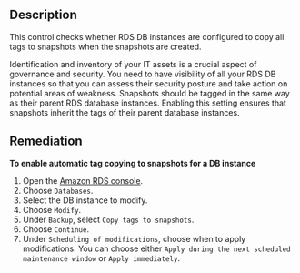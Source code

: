 ## Description

This control checks whether RDS DB instances are configured to copy all tags to snapshots when the snapshots are created.

Identification and inventory of your IT assets is a crucial aspect of governance and security. You need to have visibility of all your RDS DB instances so that you can assess their security posture and take action on potential areas of weakness. Snapshots should be tagged in the same way as their parent RDS database instances. Enabling this setting ensures that snapshots inherit the tags of their parent database instances.

## Remediation

**To enable automatic tag copying to snapshots for a DB instance**

1. Open the [Amazon RDS console](https://console.aws.amazon.com/rds/).
2. Choose `Databases`.
3. Select the DB instance to modify.
4. Choose `Modify`.
5. Under `Backup`, select `Copy tags to snapshots`.
6. Choose `Continue`.
7. Under `Scheduling of modifications`, choose when to apply modifications. You can choose either      `Apply during the next scheduled maintenance window` or `Apply immediately`.
